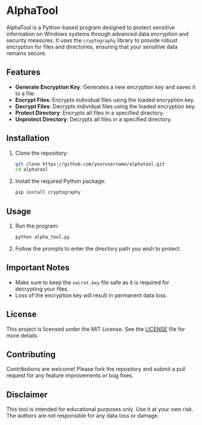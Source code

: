 # AlphaTool

AlphaTool is a Python-based program designed to protect sensitive information on Windows systems through advanced data encryption and security measures. It uses the `cryptography` library to provide robust encryption for files and directories, ensuring that your sensitive data remains secure.

## Features

- **Generate Encryption Key**: Generates a new encryption key and saves it to a file.
- **Encrypt Files**: Encrypts individual files using the loaded encryption key.
- **Decrypt Files**: Decrypts individual files using the loaded encryption key.
- **Protect Directory**: Encrypts all files in a specified directory.
- **Unprotect Directory**: Decrypts all files in a specified directory.

## Installation

1. Clone the repository:
   ```bash
   git clone https://github.com/yourusername/alphatool.git
   cd alphatool
   ```

2. Install the required Python package:
   ```bash
   pip install cryptography
   ```

## Usage

1. Run the program:
   ```bash
   python alpha_tool.py
   ```

2. Follow the prompts to enter the directory path you wish to protect.

## Important Notes

- Make sure to keep the `secret.key` file safe as it is required for decrypting your files.
- Loss of the encryption key will result in permanent data loss.

## License

This project is licensed under the MIT License. See the [LICENSE](LICENSE) file for more details.

## Contributing

Contributions are welcome! Please fork the repository and submit a pull request for any feature improvements or bug fixes.

## Disclaimer

This tool is intended for educational purposes only. Use it at your own risk. The authors are not responsible for any data loss or damage.